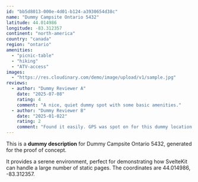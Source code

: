 ```yaml
---
id: "bb5d8013-000e-4d01-b124-a3930654d38c"
name: "Dummy Campsite Ontario 5432"
latitude: 44.014986
longitude: -83.312357
continent: "north-america"
country: "canada"
region: "ontario"
amenities:
  - "picnic-table"
  - "hiking"
  - "ATV-access"
images:
  - "https://res.cloudinary.com/demo/image/upload/v1/sample.jpg"
reviews:
  - author: "Dummy Reviewer A"
    date: "2025-07-08"
    rating: 4
    comment: "A nice, quiet dummy spot with some basic amenities."
  - author: "Dummy Reviewer B"
    date: "2025-01-022"
    rating: 2
    comment: "Found it easily. GPS was spot on for this dummy location."
---
```


This is a **dummy description** for Dummy Campsite Ontario 5432, generated for the proof of concept.

It provides a serene environment, perfect for demonstrating how SvelteKit can handle a large number of static pages. The coordinates are 44.014986, -83.312357.
